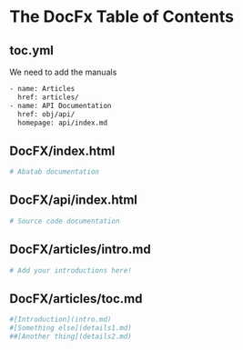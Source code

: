 # The DocFx Table of Contents

## toc.yml

We need to add the manuals 

```bash
- name: Articles
  href: articles/
- name: API Documentation
  href: obj/api/
  homepage: api/index.md
```

## DocFX/index.html

```bash
# Abatab documentation
```

## DocFX/api/index.html

```bash
# Source code documentation
```

## DocFX/articles/intro.md

```bash
# Add your introductions here!
```

## DocFX/articles/toc.md

```bash
#[Introduction](intro.md)
#[Something else](details1.md)
##[Another thing](details2.md)
```